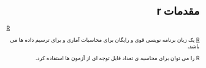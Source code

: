 # <div dir="rtl"> مقدمات r </div>

[R](http://www.r-project.org/)<div dir="rtl">[R](http://www.r-project.org/) یک زبان برنامه نویسی قوی و رایگان برای محاسبات آماری و برای ترسیم داده ها می باشد. </div>

<div dir="rtl">  R را می توان برای محاسبه ی تعداد قابل توجه ای از آزمون ها استفاده کرد.
 </div>

